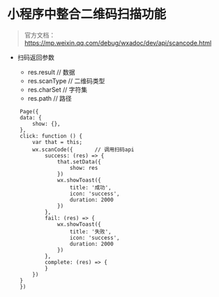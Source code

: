 # 小程序中整合二维码扫描功能

> 官方文档： https://mp.weixin.qq.com/debug/wxadoc/dev/api/scancode.html

+ 扫码返回参数

    + res.result   // 数据
    + res.scanType // 二维码类型
    + res.charSet  // 字符集
    + res.path     // 路径

```
    Page({
    data: {
        show: {},
    },
    click: function () {
        var that = this;
        wx.scanCode({       // 调用扫码api
            success: (res) => {
                that.setData({
                    show: res
                })
                wx.showToast({
                    title: '成功',
                    icon: 'success',
                    duration: 2000
                })
            },
            fail: (res) => {
                wx.showToast({
                    title: '失败',
                    icon: 'success',
                    duration: 2000
                })
            },
            complete: (res) => {
            }  
        })
    }
    })

```
